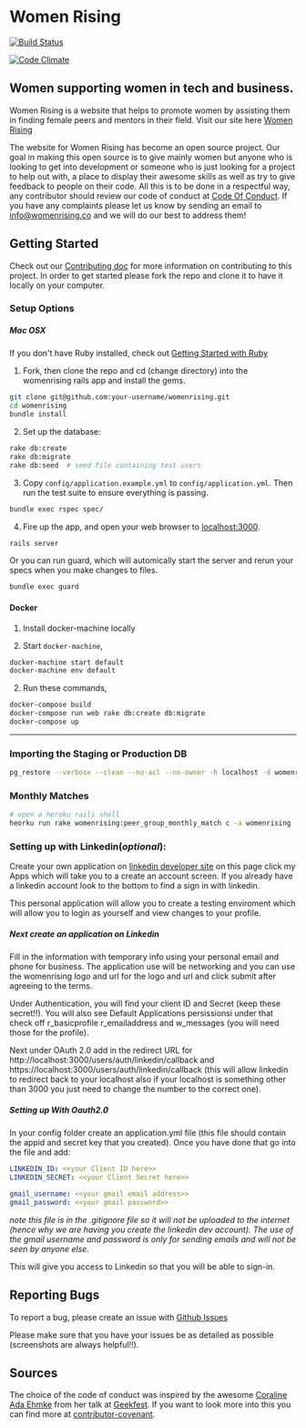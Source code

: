 # Women Rising
[![Build Status](https://travis-ci.org/womenrising/womenrising.svg?branch=master)](https://travis-ci.org/womenrising/womenrising)

[![Code Climate](https://codeclimate.com/github/womenrising/womenrising/badges/gpa.svg)](https://codeclimate.com/github/womenrising/womenrising)

## Women supporting women in tech and business.

Women Rising is a website that helps to promote women by assisting them in
finding female peers and mentors in their field. Visit our site here [Women Rising](http://www.womenrising.co/)

The website for Women Rising has become an open source project. Our goal in
making this open source is to give mainly women but anyone who is looking to
get into development or someone who is just looking for a project to help out
with, a place to display their awesome skills as well as try to give feedback
to people on their code. All this is to be done in a respectful way, any
contributor should review our code of conduct at
[Code Of Conduct](https://github.com/kma3a/womenrising/blob/master/CODE_OF_CONDUCT.md).
If you have any complaints please let us know by sending an email to
info@womenrising.co and we will do our best to address them!

## Getting Started
Check out our [Contributing doc](https://github.com/womenrising/womenrising/blob/master/CONTRIBUTING.md) for more information on contributing to this project. In order to get started please fork the repo and clone it to have it locally on your computer.

### Setup Options

##### Mac OSX

If you don't have Ruby installed, check out [Getting Started with Ruby](https://github.com/womenrising/womenrising/blob/master/GETTING_STARTED_WITH_RUBY.md)

1. Fork, then clone the repo and cd (change directory) into the womenrising rails app and
install the gems.

  ```sh
  git clone git@github.com:your-username/womenrising.git
  cd womenrising
  bundle install
  ```

2. Set up the database:

  ```sh
  rake db:create
  rake db:migrate
  rake db:seed  # seed file containing test users
  ```

3. Copy `config/application.example.yml` to `config/application.yml`. Then run the test suite to ensure everything is passing.

  ```sh
  bundle exec rspec spec/
  ```

4. Fire up the app, and open your web browser to
[localhost:3000](http://localhost:3000).

  ```sh
  rails server
  ```

  Or you can run guard, which will automically start the server and rerun your specs when you make changes to files.

  ```sh
  bundle exec guard
  ```


#### Docker

1. Install docker-machine locally

2. Start `docker-machine`,

  ```sh
  docker-machine start default
  docker-machine env default
  ```

2. Run these commands,
  ```sh
  docker-compose build
  docker-compose run web rake db:create db:migrate
  docker-compose up
  ```

---

### Importing the Staging or Production DB

```sh
pg_restore --verbose --clean --no-acl --no-owner -h localhost -d womenrising_development ./db/backup-2016-01-14.dump
```

### Monthly Matches

```sh
# open a heroku rails shell
heorku run rake womenrising:peer_group_monthly_match c -a womenrising
```

### Setting up with Linkedin(*optional*):

Create your own application on
[linkedin developer site](https://developer.linkedin.com/) on this page click
my Apps which will take you to a create an account screen. If you already have
a linkedin account look to the bottom to find a sign in with linkedin.

This personal application will allow you to create a testing enviroment which
will allow you to login as yourself and view changes to your profile.

##### Next create an application on Linkedin

Fill in the information with temporary info using your personal email and phone
for business. The application use will be networking and you can use the
womenrising logo and url for the logo and url and click submit after agreeing
to the terms.

Under Authentication, you will find your client ID and Secret (keep these
secret!!). You will also see Default Applications persissionsi under that
check off r\_basicprofile r\_emailaddress and w\_messages (you will need those
for the profile).

Next under OAuth 2.0 add in the redirect URL for
http://localhost:3000/users/auth/linkedin/callback and
https://localhost:3000/users/auth/linkedin/callback (this will allow linkedin
to redirect back to your localhost also if your localhost is something other
than 3000 you just need to change the number to the correct one).

##### Setting up With Oauth2.0

In your config folder create an application.yml file (this file should contain
the appid and secret key that you created).  Once you have done that go into
the file and add:

```yaml
LINKEDIN_ID: <<your Client ID here>>
LINKEDIN_SECRET: <<your Client Secret here>>

gmail_username: <<your gmail email address>>
gmail_password: <<your gmail password>>
```

*note this file is in the .gitignore file so it will not be uploaded to the
internet (hence why we are having you create the linkedin dev account). The use
of the gmail username and password is only for sending emails and will not be
seen by anyone else.*

This will give you access to Linkedin so that you will be able to sign-in.

## Reporting Bugs

To report a bug, please create an issue with [Github Issues](https://github.com/womenrising/womenrising/issues/new)

Please make sure that you have your issues be as detailed as possible
(screenshots are always helpful!!).

## Sources

The choice of the code of conduct was inspired by the awesome
[Coraline Ada Ehmke](https://github.com/CoralineAda) from her talk at
[Geekfest](https://vimeo.com/101449990). If you want to look more into this you can find more at [contributor-covenant](http://contributor-covenant.org/).
